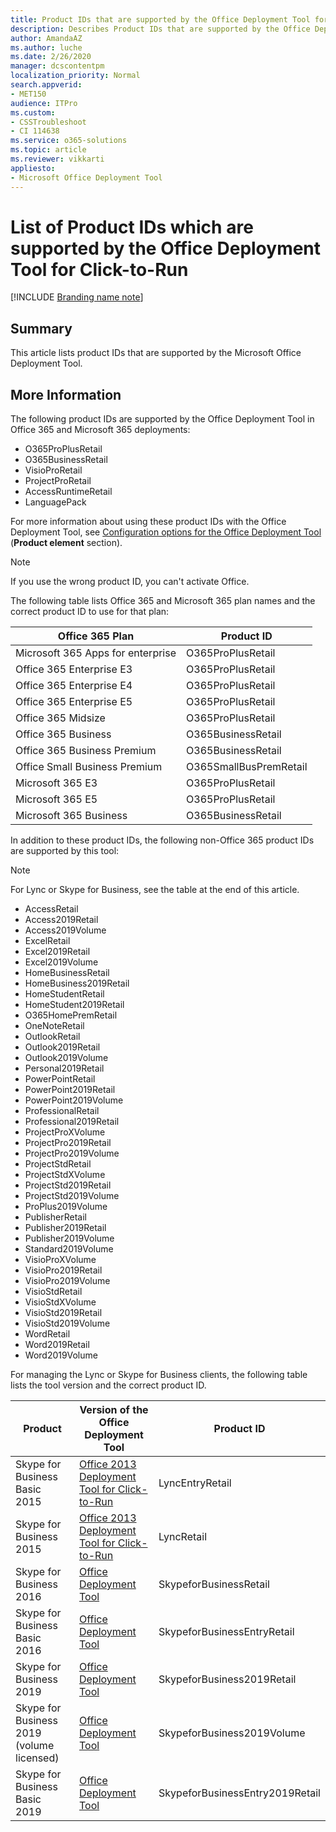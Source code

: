 ```yaml
---
title: Product IDs that are supported by the Office Deployment Tool for Click-to-Run
description: Describes Product IDs that are supported by the Office Deployment Tool for Click-to-Run。
author: AmandaAZ
ms.author: luche
ms.date: 2/26/2020
manager: dcscontentpm
localization_priority: Normal
search.appverid: 
- MET150
audience: ITPro
ms.custom: 
- CSSTroubleshoot
- CI 114638
ms.service: o365-solutions
ms.topic: article
ms.reviewer: vikkarti
appliesto:
- Microsoft Office Deployment Tool
---
```


# List of Product IDs which are supported by the Office Deployment Tool for Click-to-Run

[!INCLUDE [Branding name note](../../../includes/branding-name-note.md)]

## Summary

This article lists product IDs that are supported by the Microsoft Office Deployment Tool.

## More Information

The following product IDs are supported by the Office Deployment Tool in Office 365 and Microsoft 365 deployments:

- O365ProPlusRetail
- O365BusinessRetail
- VisioProRetail
- ProjectProRetail
- AccessRuntimeRetail
- LanguagePack

For more information about using these product IDs with the Office Deployment Tool, see [Configuration options for the Office Deployment Tool](https://docs.microsoft.com/deployoffice/configuration-options-for-the-office-2016-deployment-tool) (**Product element** section).

> [!NOTE]
> If you use the wrong product ID, you can't activate Office.

The following table lists Office 365 and Microsoft 365 plan names and the correct product ID to use for that plan:

|**Office 365 Plan**          |**Product ID**      |
|-----------------------------|--------------------|
|Microsoft 365 Apps for enterprise           |O365ProPlusRetail   |
|Office 365 Enterprise E3     |O365ProPlusRetail   |
|Office 365 Enterprise E4     |O365ProPlusRetail   |
|Office 365 Enterprise E5     |O365ProPlusRetail   |
|Office 365 Midsize           |O365ProPlusRetail   |
|Office 365 Business          |O365BusinessRetail  |
|Office 365 Business Premium  |O365BusinessRetail  |
|Office Small Business Premium|O365SmallBusPremRetail |
|Microsoft 365 E3 | O365ProPlusRetail|
|Microsoft 365 E5 | O365ProPlusRetail |
|Microsoft 365 Business | O365BusinessRetail |


In addition to these product IDs, the following non-Office 365 product IDs are supported by this tool:

> [!NOTE]
> For Lync or Skype for Business, see the table at the end of this article.

- AccessRetail
- Access2019Retail
- Access2019Volume
- ExcelRetail
- Excel2019Retail
- Excel2019Volume
- HomeBusinessRetail
- HomeBusiness2019Retail
- HomeStudentRetail
- HomeStudent2019Retail
- O365HomePremRetail
- OneNoteRetail
- OutlookRetail
- Outlook2019Retail
- Outlook2019Volume
- Personal2019Retail
- PowerPointRetail
- PowerPoint2019Retail
- PowerPoint2019Volume
- ProfessionalRetail
- Professional2019Retail
- ProjectProXVolume
- ProjectPro2019Retail
- ProjectPro2019Volume
- ProjectStdRetail
- ProjectStdXVolume
- ProjectStd2019Retail
- ProjectStd2019Volume
- ProPlus2019Volume
- PublisherRetail
- Publisher2019Retail
- Publisher2019Volume
- Standard2019Volume
- VisioProXVolume
- VisioPro2019Retail
- VisioPro2019Volume
- VisioStdRetail
- VisioStdXVolume
- VisioStd2019Retail
- VisioStd2019Volume
- WordRetail
- Word2019Retail
- Word2019Volume

For managing the Lync or Skype for Business clients, the following table lists the tool version and the correct product ID.

|**Product**                       |**Version of the Office Deployment Tool**      |**Product ID**     |
|----------------------------------|-----------------------------------------------|-------------------|
|Skype for Business Basic 2015     |[Office 2013 Deployment Tool for Click-to-Run](https://www.microsoft.com/en-us/download/details.aspx?id=36778)             |LyncEntryRetail     |
|Skype for Business 2015           |[Office 2013 Deployment Tool for Click-to-Run](https://www.microsoft.com/en-us/download/details.aspx?id=36778)             |LyncRetail          |
|Skype for Business 2016     |[Office Deployment Tool](https://www.microsoft.com/en-us/download/details.aspx?id=49117)      |SkypeforBusinessRetail       |
|Skype for Business Basic 2016     |[Office Deployment Tool](https://www.microsoft.com/en-us/download/details.aspx?id=49117)      |SkypeforBusinessEntryRetail       |
|Skype for Business 2019           |[Office Deployment Tool](https://www.microsoft.com/en-us/download/details.aspx?id=49117)      |SkypeforBusiness2019Retail            |
|Skype for Business 2019 (volume licensed)         |[Office Deployment Tool](https://www.microsoft.com/en-us/download/details.aspx?id=49117)      |SkypeforBusiness2019Volume            |
|Skype for Business Basic 2019     |[Office Deployment Tool](https://www.microsoft.com/en-us/download/details.aspx?id=49117)      |SkypeforBusinessEntry2019Retail            |
